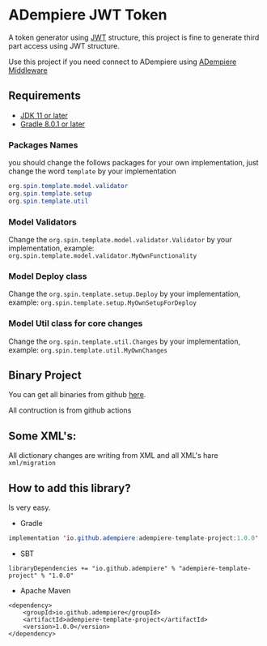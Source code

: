 # ADempiere JWT Token

A token generator using [JWT](https://jwt.io/) structure, this project is fine to generate third part access using JWT structure.

Use this project if you need connect to ADempiere using [ADempiere Middleware](https://github.com/adempiere/adempiere-middleware)

## Requirements
- [JDK 11 or later](https://adoptium.net/)
- [Gradle 8.0.1 or later](https://gradle.org/install/)


### Packages Names
you should change the follows packages for your own implementation, just change the word `template` by your implementation

```Java
org.spin.template.model.validator
org.spin.template.setup
org.spin.template.util
```

### Model Validators
Change the `org.spin.template.model.validator.Validator` by your implementation, example: `org.spin.template.model.validator.MyOwnFunctionality`

### Model Deploy class
Change the `org.spin.template.setup.Deploy` by your implementation, example: `org.spin.template.setup.MyOwnSetupForDeploy`

### Model Util class for core changes
Change the `org.spin.template.util.Changes` by your implementation, example: `org.spin.template.util.MyOwnChanges`

## Binary Project

You can get all binaries from github [here](https://central.sonatype.com/artifact/io.github.adempiere/adempiere-template-project/1.0.0).

All contruction is from github actions


## Some XML's:

All dictionary changes are writing from XML and all XML's hare `xml/migration`


## How to add this library?

Is very easy.

- Gradle

```Java
implementation 'io.github.adempiere:adempiere-template-project:1.0.0'
```

- SBT

```
libraryDependencies += "io.github.adempiere" % "adempiere-template-project" % "1.0.0"
```

- Apache Maven

```
<dependency>
    <groupId>io.github.adempiere</groupId>
    <artifactId>adempiere-template-project</artifactId>
    <version>1.0.0</version>
</dependency>
```
